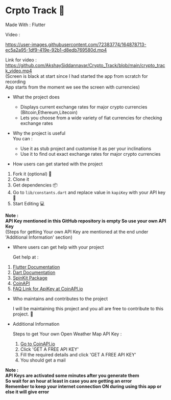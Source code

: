 # Crpto Track 🤑

Made With : Flutter

Video :

https://user-images.githubusercontent.com/72383774/164878713-ec5a2a95-1df9-419e-92b1-d8edb769580d.mp4

Link for video : https://github.com/AkshaySiddannavar/Crypto_Track/blob/main/crypto_track_video.mp4  
(Screen is black at start since I had started the app from scratch for recording  
App starts from the moment we see the screen with currencies)
- What the project does  
  - Displays current exchange rates for major crypto currencies (Bitcoin,Ethereum,Litecoin) 
  - Lets you choose from a wide variety of fiat currencies for checking exchange rates  

- Why the project is useful  
You can :
  - Use it as stub project and customise it as per your inclinations
  - Use it to find out exact exchange rates for major crypto currencies

- How users can get started with the project  
1. Fork it (optional) 🍴
2. Clone it 
3. Get dependencies 📦
4. Go to `lib/constants.dart` and replace value in `kapiKey` with your API key 🔑
5. Start Editing 💻

**Note :   
API Key mentioned in this GitHub repository is empty
So use your own API Key**  
(Steps for getting Your own API Key are mentioned at the end under 'Additional Information' section)

- Where users can get help with your project  

  Get help at :
1. [Flutter Documentation](https://docs.flutter.dev/)
2. [Dart Documentation](https://dart.dev/guides)
3. [SpinKit Package](https://pub.dev/packages/flutter_spinkit)
4. [CoinAPI](https://www.coinapi.io/)
5. [FAQ Link for ApiKey at CoinAPI.io ](https://support.coinapi.io/hc/en-us/search?page=1&query=api+key&utf8=%E2%9C%93#results)

- Who maintains and contributes to the project  
  
  I will be maintaining this project and you all are free to contribute to this project. 🤝
  
- Additional Information
  
  Steps to get Your own Open Weather Map API Key :
  1. [Go to CoinAPI.io](https://www.coinapi.io/)
  2. Click 'GET A FREE API KEY'
  3. Fill the required details and click 'GET A FREE API KEY'
  4. You should get a mail 

**Note :  
API Keys are activated some minutes after you generate them  
So wait for an hour at least in case you are getting an error  
Remember to keep your internet connection ON during using this app or else it will give error**
